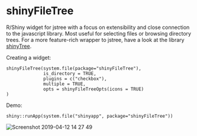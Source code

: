 # shinyFileTree

R/Shiny widget for jstree with a focus on extensibility and close connection to the javascript library. Most useful for selecting files or browsing directory trees. For a more feature-rich wrapper to jstree, have a look at the library [shinyTree](https://github.com/shinyTree/shinyTree).

Creating a widget:
```
shinyFileTree(system.file(package="shinyFileTree"), 
              is_directory = TRUE,
              plugins = c("checkbox"),
              multiple = TRUE,
              opts = shinyFileTreeOpts(icons = TRUE)
)
```

Demo:
```
shiny::runApp(system.file("shinyapp", package="shinyFileTree"))
```
![Screenshot 2019-04-12 14 27 49](https://user-images.githubusercontent.com/516060/56058356-2b21eb00-5d2f-11e9-9aae-84f676e64cf8.png)
